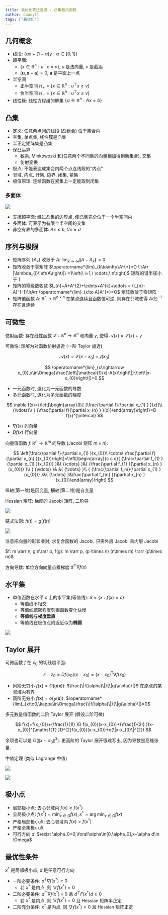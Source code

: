 ```yaml
---
title: 最优化算法速通 - 凸集和凸函数
author: duanyll
tags: ["最优化"]
---
```




## 几何概念

- 线段: $\{\alpha x+(1-\alpha)y:\alpha\in[0,1]\}$
- 超平面:
  - $\{x\in\mathbb{R}^{n}:u^{\top}x=v\}$, $u$ 是法向量, $v$ 是截距
  - $\langle{\boldsymbol{u} },{\boldsymbol{x} }-{\boldsymbol{a} }\rangle=0$, $\boldsymbol{a}$ 是平面上一点
- 半空间
  - 正半空间 $H_{+}=\{x\in\mathbb{R}^{n}:u^{\top}x\geqslant v\}$
  - 负半空间 $H_{-}=\{x\in\mathbb{R}^{n}:u^{\top}x\leqslant v\}$
- 线性簇: 线性方程组的解集 $\{\alpha\in\mathbb{R}^{n}:A x=b\}$

## 凸集

- 定义: 任意两点间的线段 (凸组合) 位于集合内
- 空集, 单点集, 线性簇是凸集
- 半正定矩阵集是凸集
- 保凸运算
  - 数乘, Minkowoski 和(任意两个不同集的向量相加得到新集合), 交集
  - 仿射变换
- 极点: 不能表达成集合内两个点连线段的"内点"
- 邻域, 内点, 开集, 边界, 闭集, 紧集
- 极值原理: 连续函数在紧集上一定能取到闭集

### 多面体

![](https://cdn.duanyll.com/img/2022-12-03-19-57-30.png)

- 支撑超平面: 经过凸集的边界点, 使凸集完全位于一个半空间内
- 多面体: 可表示为有限个半空间的交集
- 非空有界的多面体: $Ax\leq b, Cx=d$

## 序列与极限

- 矩阵序列 $\{A_k\}$ 收敛于 $A$: $\operatorname*{lim}_{k\to\infty}\|A-A_{k}\|=0$
- 矩阵收敛于零矩阵 $\operatorname*{lim}_{k\to\infty}A^{*}=O \lrArr |\lambda_{i}\left(A\right)|\ <1\left(\ i=1,\ \cdots,\ n\right)$ 矩阵的谱半径小于 1
- 矩阵的幂级数收敛 $I_{n}+A+A^{2}+\cdots+A^{k}+\cdots = (I_{n}-A)^{-1}\lrArr \operatorname*{lim}_{x\to A}A^{*}=O$ 矩阵收敛于零矩阵
- 矩阵值函数 $A:\;{\mathbb{R} }^{r}\longrightarrow{\mathbb{R} }^{n\times n}$ 在某点连续且函数值可逆, 则存在邻域使得 $A\left(\xi\right)^{-1}$ 存在且连续

## 可微性

仿射函数: 存在线性函数 $\mathcal{L}:\mathbb{R}^{n}\to\mathbb{R}^{n}$ 和向量 $y$, 使得 ${\mathcal{A} }(x)={\mathcal{L} }(x)+y$

可微性: 理解为对函数仿射逼近 (一阶 Taylor 逼近)

$$
\mathcal{A}(x)=\mathcal{L}(x-x_{0})+\mathcal{f}(x_{0})
$$

$$
\operatorname*{lim}_{x\rightarrow x_{0},x\in\Omega}\frac{\left\|\mathcal{f}(x)-A(x)\right\|}{\left\|x-x_{0}\right\|}=0
$$

- 一元函数时, 退化为一元函数的导数
- 多元函数时, 退化为多元函数的梯度

$$
\nabla f(x)={\left[\begin{array}{l}{ {\frac{\partial f}{\partial x_{1} } }(x)}\\ {\vdots}\\ { {\frac{\partial f}{\partial x_{n} } }(x)}\end{array}\right]}=D f(x)^{\intercal}
$$

- $\nabla f(x)$ 列向量
- $Df(x)$ 行向量

向量值函数 $f\colon\mathbb{R}^{n}\to\mathbb{R}^{m}$ 的导数 (Jacobi 矩阵 $m\times n$):

$$
\left[\frac{\partial f}{\partial x_{1} }(x_{0})\ \cdots\ \frac{\partial f}{\partial x_{n} }(x_{0})\right]=\left[\begin{array}{c c c}{ {\frac{\partial f_{1} }{\partial x_{1} }(x_{0})} }&{ {\cdots} }&{ {\frac{\partial f_{1} }{\partial x_{n} }(x_{0})} }\\ { {\vdots} }& &{ {\vdots} }\\ { {\frac{\partial f_m}{\partial x_{1} }(x_{0})} }&{ {\cdots} }&\frac{\partial f_{m} }{\partial x_{n} }(x_{0})\end{array}\right]
$$

纵轴(第一维)是因变量, 横轴(第二维)是自变量

Hessian 矩阵: 梯度的 Jacobi 矩阵, 二阶导

![](https://cdn.duanyll.com/img/2022-12-03-20-28-07.png)

链式法则: $h(t)=g(f(t))$

![](https://cdn.duanyll.com/img/2022-12-03-20-35-13.png)

注意把向量的形状凑对, 求复合函数的 Jacobi, 只需外层 Jacobi 乘内层 Jacobi

$f: m \rarr n, g:n\rarr p, f(g): m \rarr p, (p \times n) (n\times m) \rarr (p\times m)$

方向导数: 单位方向向量点乘梯度 $d^{\top}\nabla f(x)$

## 水平集

- 单值函数在水平 $c$ 上的水平集(等值线): $S=\{x:f(x)=c\}$
  - 等值线不相交
  - 等值线疏密程度刻画函数变化快慢
  - **等值线与梯度垂直**
  - 等值线在极值点附近近似为**椭圆**

![](https://cdn.duanyll.com/img/2022-12-03-20-49-57.png)

## Taylor 展开

可微函数 $f$ 在 $x_0$ 的切线超平面: 

$$
z-z_{0}=D f(x_{0})(x-x_{0})=(x-x_{0})^{\mathsf{T} }\nabla f(x_{0})
$$

- 同阶无穷小 $f({\boldsymbol{x} })=O(g({\boldsymbol{x} }))$: $\frac{\|f(\alpha)\|}{\|g(\alpha)\|}$ 在原点的某邻域内有界
- 高阶无穷小 $f({\boldsymbol{x} })=o\left({\mathcal{g} }({\boldsymbol{x} })\right)$: $\operatorname*{lim}_{x\to0,\kappa\in\Omega}\frac{\|f(\alpha)\|}{\|g(\alpha)\|}=0$

多元数量值函数的二阶 Taylor 展开 (假设二阶可微)

$$
f(x)=f(x_{0})+{\frac{1}{1!} }D f(x_{0})(x-x_{0})+{\frac{1}{2!} }(x-x_{0})^{\mathsf{T} }D^{2}f(x_{0})(x-x_{0})+o(\|x-x_{0}\|^{2})
$$

余项也可以是 $O(\|x-\alpha_{0}\|^{3})$. 更高阶的 Taylor 展开很难写出, 因为导数是高维张量.

中值定理 (类似 Lagrange 中值)

![](https://cdn.duanyll.com/img/2022-12-03-21-04-26.png)

![](https://cdn.duanyll.com/img/2022-12-03-21-05-57.png)

## 极小点

- 局部极小点: 去心邻域内 $f(x)\geqslant f(x^{*})$
- 全局极小点: $f(x^*)=\min_{x\in\Omega}f(x), x^*=\arg\min_{x\in\Omega}f(x)$
- 严格局部极小点: 去心邻域内 $f(x)> f(x^{*})$
- 严格全集极小点
- 可行方向 $d$: $\exist \alpha_0>0,\forall\alpha\in[0,\alpha_0],x+\alpha d\in \Omega$

## 最优性条件

$x^*$ 是局部极小点, $d$ 是任意可行方向

- 一阶必要条件: $d^{\mathsf{T} }\nabla f(x^{*})\geq0$
  - 若 $x^*$ 是内点, 则 $\nabla f(x^{*})=0$
- 二阶必要条件: $d^{\top}\nabla f(x^{*})\;=\;0$ 且 $d^{\top}F(x^{*})d\geq0$
  - 若 $x^*$ 是内点, 则 $\nabla f(x^{*})=0$ 且 Hessian 矩阵半正定
- 二阶充分条件: $x^*$ 是内点, 则 $\nabla f(x^{*})=0$ 且 Hessian 矩阵正定